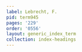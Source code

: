 ```yaml
---
label: Lebrecht, F.
pid: term945
pages: '229'
order: '0556'
layout: generic_index_term
collection: index-headings
---
```

